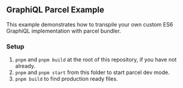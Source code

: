 ## GraphiQL Parcel Example

This example demonstrates how to transpile your own custom ES6 GraphiQL implementation with parcel bundler.

### Setup

1. `pnpm` and `pnpm build` at the root of this repository, if you have not already.
1. `pnpm` and `pnpm start` from this folder to start parcel dev mode.
1. `pnpm build` to find production ready files.
